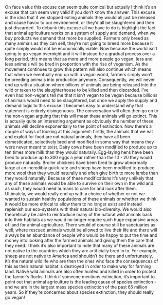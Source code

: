 On face value this excuse can seem quite comical but actually I think it’s an excuse that can seem very valid if you don’t know the answer. This excuse is the idea that if we stopped eating animals they would all just be released and cause havoc to our environment, or they’d all be slaughtered and then just discarded. To debunk this excuse all we have to do is highlight the fact that animal agriculture works on a system of supply and demand, when we buy products we demand that more be supplied. Farmers only breed as many animals as they can sell, they’re not going to breed more because it quite simply would not be economically viable. Now because the world isn’t going to go vegan overnight and it will instead be a gradual process over a long period, this means that as more and more people go vegan, less and less animals will be bred in proportion with the rise of veganism. As the movement continues to grow this pattern will also continue which means that when we eventually end up with a vegan world, farmers simply won’t be breeding animals into production anymore. Consequently, we will never end up with a situation where billions of animals are being released into the wild or taken to the slaughterhouse to be killed and then discarded. I’ve even had non-vegans tell me that it isn’t vegan to be vegan because billions of animals would need to be slaughtered, but once we apply the supply and demand logic to this excuse it becomes easy to understand why that statement is entirely disingenuous. The conversation will often then go on to the non-vegan arguing that this will mean these animals will go extinct. This is actually quite an interesting argument as obviously the number of these animals will decline exponentially to the point of extinction. Now there’s a couple of ways of looking at this argument: firstly, the animals that we eat and exploit for food are not natural animals, they have all been domesticated, selectively bred and modified in some way that means they were never meant to exist. Dairy cows have been modified to produce up to ten times more milk than they would naturally. Egg-laying hens have been bred to produce up to 300 eggs a year rather than the 10 - 20 they would produce naturally. Broiler chickens have been bred to grow abnormally large at an incredibly quick rate and sheep have been modified to produce more wool than they would naturally and often give birth to more lambs than they would naturally. Because of these modifications it’s very unlikely that any of these animals would be able to survive on their own in the wild and as such, they would need humans to care for and look after them. Ultimately, we would really end up with a choice of whether or not we wanted to sustain healthy populations of these animals or whether we think it would be more ethical to allow them to no longer exist and instead replenish our eco-systems with their natural bio-diversity. We would also theoretically be able to reintroduce many of the natural wild animals back into their habitats as we would no longer require such huge expansive areas of land for animal agriculture. There would of course still be sanctuaries as well, where rescued animals would be allowed to live their life and there will always be an abundance of people who would be happy to put the time and money into looking after the farmed animals and giving them the care that they need. I think it’s also important to note that many of these animals are not native to the countries which they are artificially bred in to. For example, sheep are not native to America and shouldn’t be there and unfortunately, it’s the natural wildlife who are then the ones who face the consequences of this as their natural habitat is destroyed in order to make way for farming land. Native wild animals are also often hunted and killed in order to protect the farmer’s flocks. I think if someone mentions extinction, it’s important to point out that animal agriculture is the leading cause of species extinction - and we are in the largest mass species extinction of the past 65 million years. So if they’re concerned about species extinction, they should really go vegan!